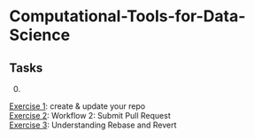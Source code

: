 # Computational-Tools-for-Data-Science   

## Tasks
0. 
[Exercise 1](https://github.com/gallettilance/CS506-Fall2020/blob/master/00-git/exercises/exercise1.md): create & update your repo   
[Exercise 2](https://github.com/gallettilance/CS506-Fall2020/blob/master/00-git/exercises/exercise2.md): Workflow 2: Submit Pull Request   
[Exercise 3](https://github.com/gallettilance/CS506-Fall2020/blob/master/00-git/exercises/exercise3.md): Understanding Rebase and Revert   
